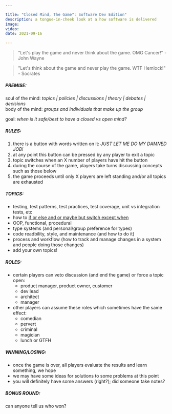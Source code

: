 ```yaml
---	

title: "Closed Mind, The Game™: Software Dev Edition"	
description: a tongue-in-cheek look at a how software is delivered
image:	
video:	
date: 2021-09-16

---	
```


<div id="brain-lock"></div>	

> "Let's play the game and never think about the game. OMG Cancer!" - John Wayne	

> "Let's think about the game and never play the game. WTF Hemlock!" - Socrates	

##### PREMISE:	
soul of the mind: _topics | policies | discussions | theory | debates | decisions_   	
body of the mind: _groups and individuals that make up the group_   	

goal: _when is it safe/best to have a closed vs open mind?_   	

##### RULES:	
1. there is a button with words written on it: _*JUST LET ME DO MY DAMNED JOB!*_	
2. at any point this button can be pressed by any player to exit a topic	
3. topic switches when an X number of players have hit the button	
4. during the course of the game, players take turns discussing concepts such as those below	
5. the game proceeds until only X players are left standing and/or all topics are exhausted	

##### TOPICS:	
- testing, test patterns, test practices, test coverage, unit vs integration tests, etc	
- how to [if or else and or maybe but switch except when](https://blog.cleancoder.com/uncle-bob/2021/03/06/ifElseSwitch.html)	
- OOP, functional, procedural	
- type systems (and personal/group preference for types)	
- code readbility, style, and maintenance (and how to do it)	
- process and workflow (how to track and manage changes in a system and people doing those changes)	
- add your own topics!	

##### ROLES:	
- certain players can veto discussion (and end the game) or force a topic open:	
	- product manager, product owner, customer	
	- dev lead	
	- architect	
	- manager	
- other players can assume these roles which sometimes have the same effect:	
	- comedian	
	- pervert	
	- criminal	
	- magician	
	- lunch or GTFH	

##### WINNING/LOSING:	
- once the game is over, all players evaluate the results and learn something, we hope	
- we may have some ideas for solutions to some problems at this point	
- you will definitely have some answers (right?); did someone take notes?	

##### BONUS ROUND:	
can anyone tell us who won?	



